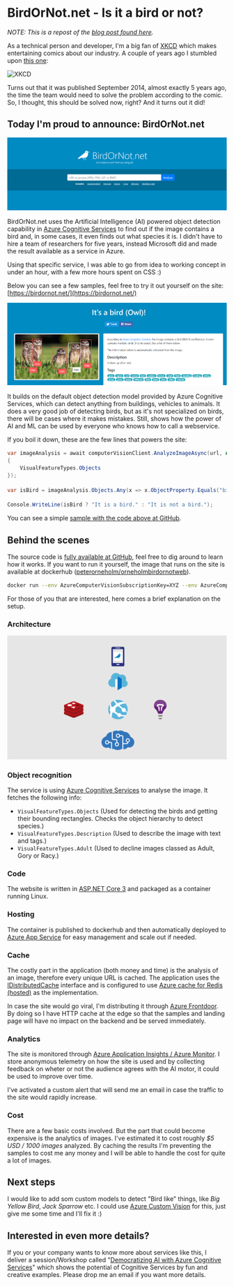 # BirdOrNot.net - Is it a bird or not?

*NOTE: This is a repost of the [blog post found here](https://bit.ly/po-birdornot-blog).*

As a technical person and developer, I'm a big fan of [XKCD](https://xkcd.com/) which makes entertaining comics about our industry. A couple of years ago I stumbled upon [this one](https://xkcd.com/1425/):

![XKCD](https://imgs.xkcd.com/comics/tasks.png)

Turns out that it was published September 2014, almost exactly 5 years ago, the time the team would need to solve the problem according to the comic. So, I thought, this should be solved now, right? And it turns out it did!

## Today I'm proud to announce: BirdOrNot.net

![BirdOrNot.net](docs/images/BirdOrNotNet_Form.png)

BirdOrNot.net uses the Artificial Intelligence (AI) powered object detection capability in [Azure Cognitive Services](https://bit.ly/azure-cog-computer-vision) to find out if the image contains a bird and, in some cases, it even finds out what species it is. I didn't have to hire a team of researchers for five years, instead Microsoft did and made the result available as a service in Azure.

Using that specific service, I was able to go from idea to working concept in under an hour, with a few more hours spent on CSS :)

Below you can see a few samples, feel free to try it out yourself on the site:
[https://birdornot.net/](https://birdornot.net/)

![BirdOrNot.net](docs/images/BirdOrNotNet_Owl.png)

It builds on the default object detection model provided by Azure Cognitive Services, which can detect anything from buildings, vehicles to animals. It does a very good job of detecting birds, but as it's not specialized on birds, there will be cases where it makes mistakes. Still, shows how the power of AI and ML can be used by everyone who knows how to call a webservice.

If you boil it down, these are the few lines that powers the site:
```csharp
var imageAnalysis = await computerVisionClient.AnalyzeImageAsync(url, new List<VisualFeatureTypes>
{
    VisualFeatureTypes.Objects
});

var isBird = imageAnalysis.Objects.Any(x => x.ObjectProperty.Equals("bird"));

Console.WriteLine(isBird ? "It is a bird." : "It is not a bird.");
```

You can see a simple [sample with the code above at GitHub](https://github.com/PeterOrneholm/BirdOrNot.net/tree/master/src/Orneholm.BirdOrNot.SimpleSample/Program.cs).

## Behind the scenes

The source code is [fully available at GitHub](https://github.com/PeterOrneholm/BirdOrNot.net/tree/master/src/Orneholm.BirdOrNot.SimpleSample), feel free to dig around to learn how it works. If you want to run it yourself, the image that runs on the site is available at dockerhub ([peterorneholm/orneholmbirdornotweb](https://hub.docker.com/r/peterorneholm/orneholmbirdornotweb)).

```bash
docker run --env AzureComputerVisionSubscriptionKey=XYZ --env AzureComputerVisionEndpoint=ABC peterorneholm/orneholmbirdornotweb
```

For those of you that are interested, here comes a brief explanation on the setup.

### Architecture

![Architecture](docs/images/BirdOrNotNet_Architecture.png)

### Object recognition

The service is using [Azure Cognitive Services](https://bit.ly/azure-cog-computer-vision) to analyse the image. It fetches the following info:

- `VisualFeatureTypes.Objects` (Used for detecting the birds and getting their bounding rectangles. Checks the object hierarchy to detect species.)
- `VisualFeatureTypes.Description` (Used to describe the image with text and tags.)
- `VisualFeatureTypes.Adult` (Used to decline images classed as Adult, Gory or Racy.)

### Code

The website is written in [ASP.NET Core 3](https://asp.net/) and packaged as a container running Linux.

### Hosting

The container is published to dockerhub and then automatically deployed to [Azure App Service](https://azure.microsoft.com/en-us/services/app-service/containers/) for easy management and scale out if needed.

### Cache

The costly part in the application (both money and time) is the analysis of an image, therefore every unique URL is cached. The application uses the [IDistributedCache](https://docs.microsoft.com/en-us/aspnet/core/performance/caching/distributed?view=aspnetcore-3.0) interface and is configured to use [Azure cache for Redis (hosted)](https://azure.microsoft.com/en-us/services/cache/) as the implementation.

In case the site would go viral, I'm distributing it through [Azure Frontdoor](https://azure.microsoft.com/en-us/services/frontdoor/). By doing so I have HTTP cache at the edge so that the samples and landing page will have no impact on the backend and be served immediately.

### Analytics

The site is monitored through [Azure Application Insights / Azure Monitor](https://azure.microsoft.com/en-us/services/monitor/). I store anonymous telemetry on how the site is used and by collecting feedback on wheter or not the audience agrees with the AI motor, it could be used to improve over time.

I've activated a custom alert that will send me an email in case the traffic to the site would rapidly increase.

### Cost

There are a few basic costs involved. But the part that could become expensive is the analytics of images. I've estimated it to cost roughly *$5 USD / 1000 images* analyzed. By caching the results I'm preventing the samples to cost me any money and I will be able to handle the cost for quite a lot of images.

## Next steps

I would like to add som custom models to detect "Bird like" things, like *Big Yellow Bird*, *Jack Sparrow* etc. I could use [Azure Custom Vision](https://azure.microsoft.com/en-us/services/cognitive-services/custom-vision-service/) for this, just give me some time and I'll fix it :)

## Interested in even more details?

If you or your company wants to know more about services like this, I deliver a session/Workshop called "[Democratizing AI with Azure Cognitive Services](http://bit.ly/peterorneholm-democratizing-ai)" which shows the potential of Cognitive Services by fun and creative examples. Please drop me an email if you want more details.